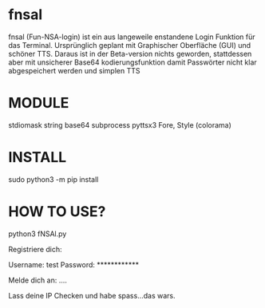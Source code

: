 # fnsal
fnsal (Fun-NSA-login) ist ein aus langeweile enstandene Login Funktion für das Terminal. Ursprünglich geplant mit Graphischer Oberfläche (GUI) und schöner TTS. Daraus ist in der Beta-version nichts geworden, stattdessen aber mit unsicherer Base64 kodierungsfunktion damit Passwörter nicht klar abgespeichert werden und simplen TTS

# MODULE
stdiomask
string
base64
subprocess
pyttsx3
Fore, Style (colorama)

# INSTALL
sudo python3 -m pip install <module>

# HOW TO USE?
python3 fNSAl.py 

Registriere dich:

Username: test
Password: ************

Melde dich an:
....

Lass deine IP Checken und habe spass...das wars.
